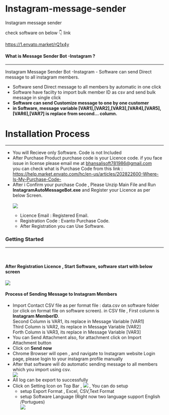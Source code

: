  
# Instagram-message-sender
Instagram message sender

check software on below  👇 link

https://1.envato.market/rQ1x4y


 <h4>What is  Message Sender Bot -Instagram ?</h4>
            <hr class="notop">
            <p>
                Instagram Message Sender Bot -Instagram  - Software can send Direct message to all instagram members.
                <ul>
                    <li>
                        Software send Direct message to all members by automatic in one click
                    </li>
		 <li>
                        Software have facilty to import bulk member ID as csv  and send bulk message in single click
                    </li>
						<li>
                         <strong>Software can send Customize message to one by one customer</strong>
                    </li>
					<li>
                         <strong>in Software, message variable [VAR1],[VAR2],[VAR3],[VAR4],[VAR5],[VAR6],[VAR7]
						 is replace from second... column.  
						 </strong>
                    </li>
				     </ul>
            </p>
            <div class="page-header">
                <h1>Installation Process </h1>
                <hr class="notop">
            </div>
            <ul>
			    <li>You will Recieve only Software. Code is not Included</li>
			      <li>After Purchase Product  purchase code is your Licence code. if you face issue in license please email me at <a href="mailto:bhansalisoft781986@gmail.com">bhansalisoft781986@gmail.com</a>
<br/>
                   you can check what is Purchase Code from this link :<a href="https://help.market.envato.com/hc/en-us/articles/202822600-Where-Is-My-Purchase-Code-"> https://help.market.envato.com/hc/en-us/articles/202822600-Where-Is-My-Purchase-Code-</a>
				</li>
	           <li>After i Confirm your purchase Code , Please Unzip Main File and Run <b>InstagramAutoMessageBot.exe</b> and Register your Licence as per below Screen.</li>
			       <br/>
     			<img src="https://bhansalisoft.com/evantosnap/instagram/01_register.png"></img>
			 <ul>
                  <li>Licence Email :   Registered Email.</li>
				  <li>Registration Code :  Evanto Purchase Code.</li>
				   <li>After Registration you can Use Software.</li>
                </ul>
 </ul>
				 <div class="page-header">
                <h3>Getting Started</h3>
                <hr class="notop">
            </div>
            <br>
            <h4>After Registration Licence , Start Software, software start with below screen</h4>
			<img src="https://bhansalisoft.com/evantosnap/instagram/01.png"></img>
				 <h4>Process of Sending Message to Instagram Members</h4>
			 <ul>
                  <li>Import Contact CSV file as per format file : data.csv on software folder (or click on format file on software screen).
				  in CSV file , First column is <b>Instagram MemberID</b>.
				  <br/>
				  Second Column is VAR1, its replace in Message Variable [VAR1]
				  <br/>
				  Third Column is VAR2, its replace in Message Variable [VAR2]
				  <br/>
				  Forth Column is VAR3, its replace in Message Variable [VAR3]
				  <br/>
				   </li>
				   		   <li>You can Send Attachment also, for attachment click on Import Attachment button</strong> </li>
				  <li>Click on <strong>Send now</strong> </li>
				   <li>Chrome Browser will open , and navigate to Instagram website Login page, please login to your instagram profile manually </li>
				  <li>After that software will do automatic sending message to all members which you import using csv.</li>
		<img src="https://bhansalisoft.com/evantosnap/instagram/02.png"></img>
		 <li>All log can be export to successfully </li>
		 <li> Click on Setting Icon on Top Bar ,  	<img src="https://bhansalisoft.com/evantosnap/instagram/settingicon.png"></img> , 
					  You can do setup
					  <ul>
                     <li>
					  setup Export Format , Excel, CSV,Text Format
					  </li>
					   <li>
					   setup Software Language (Right now two language support English /Portugues)
					  </li>
					<img src="https://bhansalisoft.com/evantosnap/instagram/03.png"></img> 
				   	<br/>
			  </ul>

